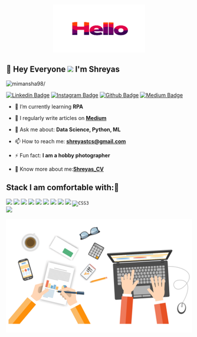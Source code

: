 
<!--
**shreyastc/shreyastc** is a ✨ _special_ ✨ repository because its `README.md` (this file) appears on your GitHub profile.

Here are some ideas to get you started:

- 🔭 I’m currently working on ...
- 🌱 I’m currently learning ...
- 👯 I’m looking to collaborate on ...
- 🤔 I’m looking for help with ...
- 💬 Ask me about ...
- 📫 How to reach me: ...
- 😄 Pronouns: ...
- ⚡ Fun fact: ...
-->



<!--[<img src="https://github.com/TheDudeThatCode/TheDudeThatCode/blob/master/Assets/Gmail.svg" alt="Gmail logo" height="32" width="30">](mailto:shreyastcs@gmail.com/) -->


<p align="center">
  <img src="https://github.com/shreyastc/shreyastc/blob/main/original.gif" height="130" width="250">
</p>
 
## :rainbow: Hey Everyone <img src="https://raw.githubusercontent.com/iampavangandhi/iampavangandhi/master/gifs/Hi.gif" width="30px"> I'm Shreyas
<p align="left"> <img src=https://komarev.com/ghpvc/?username=mimansha98 alt=mimansha98/></p>  

[![Linkedin Badge](https://img.shields.io/badge/linkedin-%230077B5.svg?&style=for-the-badge&logo=linkedin&logoColor=white)](https://www.linkedin.com/in/shreyastc/)
[![Instagram Badge](https://img.shields.io/badge/instagram-%23E4405F.svg?&style=for-the-badge&logo=instagram&logoColor=white)](https://www.instagram.com/shreyaskacamera)
[![Github Badge](https://img.shields.io/badge/github-%23100000.svg?&style=for-the-badge&logo=github&logoColor=white)](https://github.com/shreyastc)
[![Medium Badge](https://img.shields.io/badge/Medium-%23000000.svg?&style=for-the-badge&logo=Medium&logoColor=white)](https://medium.com/@shreyastc)
- 🌱 I’m currently learning **RPA**

- 📝 I regularly write articles on [**Medium**](https://shreyastc.medium.com/)

- 💬 Ask me about: **Data Science, Python, ML**

- 📫 How to reach me: **shreyastcs@gmail.com**

- ⚡ Fun fact: **I am a hobby photographer**

- 📄 Know more about me:[**Shreyas_CV**](https://drive.google.com/file/d/1qTT5DuK5W8ohoKyIq0k4S-bW_M5XVgcr/view?usp=sharing)


## Stack I am comfortable with::rocket:
<code><img height="50" src="https://www.vectorlogo.zone/logos/python/python-ar21.svg"></code>
<code><img height="50" src="https://github.com/AwesomeLogos/logomono/blob/gh-pages/logos/tableau-software.svg"></code>
<code><img height="50" src="https://www.vectorlogo.zone/logos/java/java-horizontal.svg"></code>
<code><img height="50" src="https://www.vectorlogo.zone/logos/mysql/mysql-horizontal.svg"></code>
<code><img height="50" src="https://www.vectorlogo.zone/logos/github/github-ar21.svg"></code>
<code><img height="50" src="https://www.vectorlogo.zone/logos/jupyter/jupyter-ar21.svg"></code>
<code><img height="50" src="https://www.vectorlogo.zone/logos/numpy/numpy-ar21.svg"></code>
<code><img height="50" src="https://www.vectorlogo.zone/logos/tensorflow/tensorflow-ar21.svg"></code>
<code><img height="50" src="https://www.vectorlogo.zone/logos/w3_html5/w3_html5-ar21.svg"></code>
<code><img alt="CSS3" src="https://img.shields.io/badge/css3-%231572B6.svg?&style=for-the-badge&logo=css3&logoColor=white"/> </code>
<code><img height="50" src="https://www.vectorlogo.zone/logos/javascript/javascript-horizontal.svg"></code>

<p align="center">
  <img src="https://github.com/shreyastc/shreyastc/blob/main/readme3gif.gif" width="880">
</p> 
